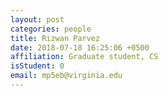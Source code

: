 ```yaml
---
layout: post
categories: people
title: Rizwan Parvez
date: 2018-07-18 16:25:06 +0500
affiliation: Graduate student, CS
isStudent: 0
email: mp5eb@virginia.edu
---
```

